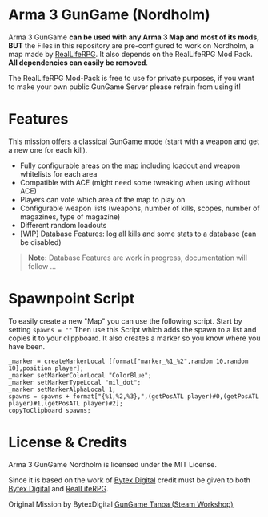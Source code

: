 # Arma 3 GunGame (Nordholm)
Arma 3 GunGame **can be used with any Arma 3 Map and most of its mods, BUT** the Files in this repository are pre-configured to work on Nordholm, a map made by [RealLifeRPG](https://realliferpg.de/). It also depends on the RealLifeRPG Mod Pack. **All dependencies can easily be removed**.

The RealLifeRPG Mod-Pack is free to use for private purposes, if you want to make your own public GunGame Server please refrain from using it!

# Features

This mission offers a classical GunGame mode (start with a weapon and get a new one for each kill). 

- Fully configurable areas on the map including loadout and weapon whitelists for each area
- Compatible with ACE (might need some tweaking when using without ACE)
- Players can vote which area of the map to play on
- Configurable weapon lists (weapons, number of kills, scopes, number of magazines, type of magazine)
- Different random loadouts
- [WIP] Database Features: log all kills and some stats to a database (can be disabled) 

> **Note:** Database Features are work in progress, documentation will follow ...

# Spawnpoint Script
To easily create a new "Map" you can use the following script.
Start by setting `spawns = ""`
Then use this Script which adds the spawn to a list and copies it to your clippboard. It also creates a marker so you know where you have been.

```
_marker = createMarkerLocal [format["marker_%1_%2",random 10,random 10],position player];  
_marker setMarkerColorLocal "ColorBlue";  
_marker setMarkerTypeLocal "mil_dot";  
_marker setMarkerAlphaLocal 1; 
spawns = spawns + format["{%1,%2,%3},",(getPosATL player)#0,(getPosATL player)#1,(getPosATL player)#2];  
copyToClipboard spawns;
```

# License & Credits
Arma 3 GunGame Nordholm is licensed under the MIT License.

Since it is based on the work of [Bytex Digital](https://bytex.digital/) credit must be given to both [Bytex Digital](https://bytex.digital/) and [RealLifeRPG](https://realliferpg.de/).

Original Mission by BytexDigital [GunGame Tanoa (Steam Workshop)](https://steamcommunity.com/sharedfiles/filedetails/?id=706052183&searchtext=gungame)
